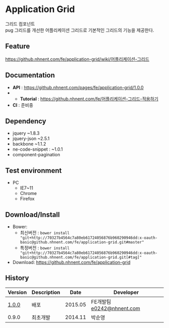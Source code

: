 Application Grid
===============
그리드 컴포넌트<br>
pug 그리드를 개선한 어플리케이션 그리드로 기본적인 그리드의 기능을 제공한다.

## Feature
https://github.nhnent.com/fe/application-grid/wiki/어플리케이션-그리드

## Documentation
* **API** : https://github.nhnent.com/pages/fe/application-grid/1.0.0
* * **Tutorial** : https://github.nhnent.com/fe/어플리케이션-그리드-적용하기
* **CI** : 준비중

## Dependency
* jquery ~1.8.3
* jquery-json ~2.5.1
* backbone ~1.1.2
* ne-code-snippet : ~1.0.1
* component-pagination

## Test environment
* PC
	* IE7~11
	* Chrome
	* Firefox


## Download/Install
* Bower:
   * 최신버전 : `bower install "git+http://70327b4564c7a80eb61724056876b960290946dd:x-oauth-basic@github.nhnent.com/fe/application-grid.git#master"`
   * 특정버전 : `bower install "git+http://70327b4564c7a80eb61724056876b960290946dd:x-oauth-basic@github.nhnent.com/fe/application-grid.git[#tag]"`
* Download: https://github.nhnent.com/fe/application-grid

## History
| Version | Description | Date | Developer |
| ---- | ---- | ---- | ---- |
| <a href="https://github.nhnent.com/pages/fe/application-grid/1.0.0">1.0.0</a> | 배포 | 2015.05 | FE개발팀 <e0242@nhnent.com> |
| 0.9.0 | 최초개발 | 2014.11 | 박순영 |